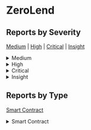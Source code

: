 
# ZeroLend

## Reports by Severity

[Medium](<README.md#medium>) | [High](<README.md#high>) | [Critical](<README.md#critical>) | [Insight](<README.md#insight>)
<details>
<summary>Medium</summary>

* [28875 - [SC - Medium] Unauthorized minting of vested NFTs](./28875%20-%20%5BSC%20-%20Medium%5D%20Unauthorized%20minting%20of%20vested%20NFTs.md)
* [28885 - [SC - Medium] Lack of check for Lockend in merge LockerToken ...](./28885%20-%20%5BSC%20-%20Medium%5D%20Lack%20of%20check%20for%20Lockend%20in%20merge%20LockerToken%20....md)
* [28892 - [SC - Medium] ZeroLockermerge can make a voting lock last lon...](./28892%20-%20%5BSC%20-%20Medium%5D%20ZeroLockermerge%20can%20make%20a%20voting%20lock%20last%20lon....md)
* [28938 - [SC - Medium] Attacker can invalidate users supplyWithPermit ...](./28938%20-%20%5BSC%20-%20Medium%5D%20Attacker%20can%20invalidate%20users%20supplyWithPermit%20....md)
* [28943 - [SC - Medium] DoS when user want to supply  repay asset using...](./28943%20-%20%5BSC%20-%20Medium%5D%20DoS%20when%20user%20want%20to%20supply%20%20repay%20asset%20using....md)
* [28970 - [SC - Medium] Attacker can grief a user by making his supplyW...](./28970%20-%20%5BSC%20-%20Medium%5D%20Attacker%20can%20grief%20a%20user%20by%20making%20his%20supplyW....md)
* [28987 - [SC - Medium] Manipulation of governance is possible by minti...](./28987%20-%20%5BSC%20-%20Medium%5D%20Manipulation%20of%20governance%20is%20possible%20by%20minti....md)
* [29052 - [SC - Medium] Pool funds could be locked due to Division by zero](./29052%20-%20%5BSC%20-%20Medium%5D%20Pool%20funds%20could%20be%20locked%20due%20to%20Division%20by%20zero.md)
* [29059 - [SC - Medium] Race condition in StakingBonus will result in s...](./29059%20-%20%5BSC%20-%20Medium%5D%20Race%20condition%20in%20StakingBonus%20will%20result%20in%20s....md)
* [29068 - [SC - Medium] AaveOracle contract does not verify price stale...](./29068%20-%20%5BSC%20-%20Medium%5D%20AaveOracle%20contract%20does%20not%20verify%20price%20stale....md)
* [29069 - [SC - Medium] Ability to deny users from repaying and supplyi...](./29069%20-%20%5BSC%20-%20Medium%5D%20Ability%20to%20deny%20users%20from%20repaying%20and%20supplyi....md)
* [29123 - [SC - Medium] Griefing attack for VestedZeroNFT](./29123%20-%20%5BSC%20-%20Medium%5D%20Griefing%20attack%20for%20VestedZeroNFT.md)
* [29130 - [SC - Medium] Unlimited Minting of VestedZeroNFT](./29130%20-%20%5BSC%20-%20Medium%5D%20Unlimited%20Minting%20of%20VestedZeroNFT.md)
* [29139 - [SC - Medium] Griefing attack to cause users to suffer penalt...](./29139%20-%20%5BSC%20-%20Medium%5D%20Griefing%20attack%20to%20cause%20users%20to%20suffer%20penalt....md)
* [29170 - [SC - Medium] DoS by front-runnable externall call](./29170%20-%20%5BSC%20-%20Medium%5D%20DoS%20by%20front-runnable%20externall%20call.md)
* [29198 - [SC - Medium] Griefing attack to cause the rewards of a user ...](./29198%20-%20%5BSC%20-%20Medium%5D%20Griefing%20attack%20to%20cause%20the%20rewards%20of%20a%20user%20....md)
* [29286 - [SC - Medium] MultiSigWalletremoveOwner - L The bug allows th...](./29286%20-%20%5BSC%20-%20Medium%5D%20MultiSigWalletremoveOwner%20-%20L%20The%20bug%20allows%20th....md)

</details>
<details>
<summary>High</summary>

* [28910 - [SC - High] Bool check wrong in registerGauge](./28910%20-%20%5BSC%20-%20High%5D%20Bool%20check%20wrong%20in%20registerGauge.md)
* [28955 - [SC - High] Malicious user can transfer all unclaimed rewar...](./28955%20-%20%5BSC%20-%20High%5D%20Malicious%20user%20can%20transfer%20all%20unclaimed%20rewar....md)
* [28988 - [SC - High] Mechanism for distributing extra reward tokens ...](./28988%20-%20%5BSC%20-%20High%5D%20Mechanism%20for%20distributing%20extra%20reward%20tokens%20....md)
* [28992 - [SC - High] Permanent freezing of additional reward tokens](./28992%20-%20%5BSC%20-%20High%5D%20Permanent%20freezing%20of%20additional%20reward%20tokens.md)
* [29012 - [SC - High] Votes manipulation in PoolVoter](./29012%20-%20%5BSC%20-%20High%5D%20Votes%20manipulation%20in%20PoolVoter.md)
* [29019 - [SC - High] The ZeroLendToken contract in the Governance mo...](./29019%20-%20%5BSC%20-%20High%5D%20The%20ZeroLendToken%20contract%20in%20the%20Governance%20mo....md)
* [29026 - [SC - High] Hackers can steal the unclaimed yield to get th...](./29026%20-%20%5BSC%20-%20High%5D%20Hackers%20can%20steal%20the%20unclaimed%20yield%20to%20get%20th....md)
* [29078 - [SC - High] Theft of unclaimed yield due to the wrong calcu...](./29078%20-%20%5BSC%20-%20High%5D%20Theft%20of%20unclaimed%20yield%20due%20to%20the%20wrong%20calcu....md)
* [29095 - [SC - High] The lockers supply can be arbitrarily inflated ...](./29095%20-%20%5BSC%20-%20High%5D%20The%20lockers%20supply%20can%20be%20arbitrarily%20inflated%20....md)
* [29101 - [SC - High] Staking in BaseLocker is broken](./29101%20-%20%5BSC%20-%20High%5D%20Staking%20in%20BaseLocker%20is%20broken.md)
* [29120 - [SC - High] Bug in reward distribution logic leads to theft...](./29120%20-%20%5BSC%20-%20High%5D%20Bug%20in%20reward%20distribution%20logic%20leads%20to%20theft....md)
* [29121 - [SC - High] Any rewards sent to the PoolVoter will be undis...](./29121%20-%20%5BSC%20-%20High%5D%20Any%20rewards%20sent%20to%20the%20PoolVoter%20will%20be%20undis....md)
* [29122 - [SC - High] All reward tokens can be stolen by an attacker ...](./29122%20-%20%5BSC%20-%20High%5D%20All%20reward%20tokens%20can%20be%20stolen%20by%20an%20attacker%20....md)
* [29137 - [SC - High] ZeroLend token is not behaving properly while c...](./29137%20-%20%5BSC%20-%20High%5D%20ZeroLend%20token%20is%20not%20behaving%20properly%20while%20c....md)
* [29145 - [SC - High] zeroLendToken is bricked to use for whitelisted...](./29145%20-%20%5BSC%20-%20High%5D%20zeroLendToken%20is%20bricked%20to%20use%20for%20whitelisted....md)
* [29181 - [SC - High] Tautology in PoolVoterregisterGauge makes it im...](./29181%20-%20%5BSC%20-%20High%5D%20Tautology%20in%20PoolVoterregisterGauge%20makes%20it%20im....md)
* [29189 - [SC - High] ZeroLendToken doesnt allow whitelisted users to...](./29189%20-%20%5BSC%20-%20High%5D%20ZeroLendToken%20doesnt%20allow%20whitelisted%20users%20to....md)
* [29213 - [SC - High] The function always revert if _stakeNFT  True d...](./29213%20-%20%5BSC%20-%20High%5D%20The%20function%20always%20revert%20if%20_stakeNFT%20%20True%20d....md)
* [29267 - [SC - High] Wrong implementation causing some functions in ...](./29267%20-%20%5BSC%20-%20High%5D%20Wrong%20implementation%20causing%20some%20functions%20in%20....md)
* [29270 - [SC - High] The main functionality of the contract EarlyZER...](./29270%20-%20%5BSC%20-%20High%5D%20The%20main%20functionality%20of%20the%20contract%20EarlyZER....md)

</details>
<details>
<summary>Critical</summary>

* [28912 - [SC - Critical] Attackers can control the vote result and ampli...](./28912%20-%20%5BSC%20-%20Critical%5D%20Attackers%20can%20control%20the%20vote%20result%20and%20ampli....md)
* [29031 - [SC - Critical] VestedZeroNFT tokens can be directly stolen thr...](./29031%20-%20%5BSC%20-%20Critical%5D%20VestedZeroNFT%20tokens%20can%20be%20directly%20stolen%20thr....md)
* [29062 - [SC - Critical] Attacker can steal locked balance of staked nft...](./29062%20-%20%5BSC%20-%20Critical%5D%20Attacker%20can%20steal%20locked%20balance%20of%20staked%20nft....md)
* [29103 - [SC - Critical] Omnichain Stakers can permanently lose access t...](./29103%20-%20%5BSC%20-%20Critical%5D%20Omnichain%20Stakers%20can%20permanently%20lose%20access%20t....md)
* [29135 - [SC - Critical] OmnichainStakingsolunstakeLP and OmnichainStaki...](./29135%20-%20%5BSC%20-%20Critical%5D%20OmnichainStakingsolunstakeLP%20and%20OmnichainStaki....md)
* [29204 - [SC - Critical] Direct theft of Users VestedZeroNFT by using sp...](./29204%20-%20%5BSC%20-%20Critical%5D%20Direct%20theft%20of%20Users%20VestedZeroNFT%20by%20using%20sp....md)
* [29211 - [SC - Critical] Voting manipulation cause by the possibility to...](./29211%20-%20%5BSC%20-%20Critical%5D%20Voting%20manipulation%20cause%20by%20the%20possibility%20to....md)
* [29288 - [SC - Critical] all NFTs can be stolen by calling VestedZeroNFT...](./29288%20-%20%5BSC%20-%20Critical%5D%20all%20NFTs%20can%20be%20stolen%20by%20calling%20VestedZeroNFT....md)

</details>
<details>
<summary>Insight</summary>

* [29047 - [SC - Insight] Reward is lost when totalSupply](./29047%20-%20%5BSC%20-%20Insight%5D%20Reward%20is%20lost%20when%20totalSupply.md)
* [29149 - [SC - Insight] DoS in Zero Registry configuration updation](./29149%20-%20%5BSC%20-%20Insight%5D%20DoS%20in%20Zero%20Registry%20configuration%20updation.md)
* [29175 - [SC - Insight] Granting DEFAULT_ADMIN_ROLE to the deployer in ...](./29175%20-%20%5BSC%20-%20Insight%5D%20Granting%20DEFAULT_ADMIN_ROLE%20to%20the%20deployer%20in%20....md)
* [29186 - [SC - Insight] ValidationLogicvalidateBorrow - L-L Incorrect i...](./29186%20-%20%5BSC%20-%20Insight%5D%20ValidationLogicvalidateBorrow%20-%20L-L%20Incorrect%20i....md)
* [29188 - [SC - Insight] StakingBonuscalculateBonus wrongly utilizes BPS](./29188%20-%20%5BSC%20-%20Insight%5D%20StakingBonuscalculateBonus%20wrongly%20utilizes%20BPS.md)
* [29190 - [SC - Insight] Permanent freezing of up to  wei of yield each ...](./29190%20-%20%5BSC%20-%20Insight%5D%20Permanent%20freezing%20of%20up%20to%20%20wei%20of%20yield%20each%20....md)
* [29225 - [SC - Insight] EarlyZEROVesting is having a rounding issue and...](./29225%20-%20%5BSC%20-%20Insight%5D%20EarlyZEROVesting%20is%20having%20a%20rounding%20issue%20and....md)
* [29244 - [SC - Insight] Using permit inside the function can lead to Do...](./29244%20-%20%5BSC%20-%20Insight%5D%20Using%20permit%20inside%20the%20function%20can%20lead%20to%20Do....md)
* [29249 - [SC - Insight] Using permit inside the function can lead to Do...](./29249%20-%20%5BSC%20-%20Insight%5D%20Using%20permit%20inside%20the%20function%20can%20lead%20to%20Do....md)
* [29262 - [SC - Insight] Some users can get more rewards than others whi...](./29262%20-%20%5BSC%20-%20Insight%5D%20Some%20users%20can%20get%20more%20rewards%20than%20others%20whi....md)
* [29322 - [SC - Insight] Use safeTransfer instead of transfer](./29322%20-%20%5BSC%20-%20Insight%5D%20Use%20safeTransfer%20instead%20of%20transfer.md)
* [29328 - [SC - Insight] zkSync ACLManager EOA as EMERGENCY_ADMIN](./29328%20-%20%5BSC%20-%20Insight%5D%20zkSync%20ACLManager%20EOA%20as%20EMERGENCY_ADMIN.md)
* [29329 - [SC - Insight] Manta ACLManager EOA as EMERGENCY_ADMIN](./29329%20-%20%5BSC%20-%20Insight%5D%20Manta%20ACLManager%20EOA%20as%20EMERGENCY_ADMIN.md)
* [29331 - [SC - Insight] Manta ACLManager EOA as RISK_ADMIN](./29331%20-%20%5BSC%20-%20Insight%5D%20Manta%20ACLManager%20EOA%20as%20RISK_ADMIN.md)
* [29332 - [SC - Insight] Manta ReservesSetupHelper EOA as owner](./29332%20-%20%5BSC%20-%20Insight%5D%20Manta%20ReservesSetupHelper%20EOA%20as%20owner.md)
* [29342 - [SC - Insight] Lack of chainID validation allows reuse of sign...](./29342%20-%20%5BSC%20-%20Insight%5D%20Lack%20of%20chainID%20validation%20allows%20reuse%20of%20sign....md)
* [29344 - [SC - Insight] Price assets deposited manipulation](./29344%20-%20%5BSC%20-%20Insight%5D%20Price%20assets%20deposited%20manipulation.md)

</details>

## Reports by Type

[Smart Contract](<README.md#smart-contract>)
<details>
<summary>Smart Contract</summary>

* [28875 - [SC - Medium] Unauthorized minting of vested NFTs](./28875%20-%20%5BSC%20-%20Medium%5D%20Unauthorized%20minting%20of%20vested%20NFTs.md)
* [28885 - [SC - Medium] Lack of check for Lockend in merge LockerToken ...](./28885%20-%20%5BSC%20-%20Medium%5D%20Lack%20of%20check%20for%20Lockend%20in%20merge%20LockerToken%20....md)
* [28892 - [SC - Medium] ZeroLockermerge can make a voting lock last lon...](./28892%20-%20%5BSC%20-%20Medium%5D%20ZeroLockermerge%20can%20make%20a%20voting%20lock%20last%20lon....md)
* [28910 - [SC - High] Bool check wrong in registerGauge](./28910%20-%20%5BSC%20-%20High%5D%20Bool%20check%20wrong%20in%20registerGauge.md)
* [28912 - [SC - Critical] Attackers can control the vote result and ampli...](./28912%20-%20%5BSC%20-%20Critical%5D%20Attackers%20can%20control%20the%20vote%20result%20and%20ampli....md)
* [28938 - [SC - Medium] Attacker can invalidate users supplyWithPermit ...](./28938%20-%20%5BSC%20-%20Medium%5D%20Attacker%20can%20invalidate%20users%20supplyWithPermit%20....md)
* [28943 - [SC - Medium] DoS when user want to supply  repay asset using...](./28943%20-%20%5BSC%20-%20Medium%5D%20DoS%20when%20user%20want%20to%20supply%20%20repay%20asset%20using....md)
* [28955 - [SC - High] Malicious user can transfer all unclaimed rewar...](./28955%20-%20%5BSC%20-%20High%5D%20Malicious%20user%20can%20transfer%20all%20unclaimed%20rewar....md)
* [28970 - [SC - Medium] Attacker can grief a user by making his supplyW...](./28970%20-%20%5BSC%20-%20Medium%5D%20Attacker%20can%20grief%20a%20user%20by%20making%20his%20supplyW....md)
* [28987 - [SC - Medium] Manipulation of governance is possible by minti...](./28987%20-%20%5BSC%20-%20Medium%5D%20Manipulation%20of%20governance%20is%20possible%20by%20minti....md)
* [28988 - [SC - High] Mechanism for distributing extra reward tokens ...](./28988%20-%20%5BSC%20-%20High%5D%20Mechanism%20for%20distributing%20extra%20reward%20tokens%20....md)
* [28992 - [SC - High] Permanent freezing of additional reward tokens](./28992%20-%20%5BSC%20-%20High%5D%20Permanent%20freezing%20of%20additional%20reward%20tokens.md)
* [29012 - [SC - High] Votes manipulation in PoolVoter](./29012%20-%20%5BSC%20-%20High%5D%20Votes%20manipulation%20in%20PoolVoter.md)
* [29019 - [SC - High] The ZeroLendToken contract in the Governance mo...](./29019%20-%20%5BSC%20-%20High%5D%20The%20ZeroLendToken%20contract%20in%20the%20Governance%20mo....md)
* [29026 - [SC - High] Hackers can steal the unclaimed yield to get th...](./29026%20-%20%5BSC%20-%20High%5D%20Hackers%20can%20steal%20the%20unclaimed%20yield%20to%20get%20th....md)
* [29031 - [SC - Critical] VestedZeroNFT tokens can be directly stolen thr...](./29031%20-%20%5BSC%20-%20Critical%5D%20VestedZeroNFT%20tokens%20can%20be%20directly%20stolen%20thr....md)
* [29047 - [SC - Insight] Reward is lost when totalSupply](./29047%20-%20%5BSC%20-%20Insight%5D%20Reward%20is%20lost%20when%20totalSupply.md)
* [29052 - [SC - Medium] Pool funds could be locked due to Division by zero](./29052%20-%20%5BSC%20-%20Medium%5D%20Pool%20funds%20could%20be%20locked%20due%20to%20Division%20by%20zero.md)
* [29059 - [SC - Medium] Race condition in StakingBonus will result in s...](./29059%20-%20%5BSC%20-%20Medium%5D%20Race%20condition%20in%20StakingBonus%20will%20result%20in%20s....md)
* [29062 - [SC - Critical] Attacker can steal locked balance of staked nft...](./29062%20-%20%5BSC%20-%20Critical%5D%20Attacker%20can%20steal%20locked%20balance%20of%20staked%20nft....md)
* [29068 - [SC - Medium] AaveOracle contract does not verify price stale...](./29068%20-%20%5BSC%20-%20Medium%5D%20AaveOracle%20contract%20does%20not%20verify%20price%20stale....md)
* [29069 - [SC - Medium] Ability to deny users from repaying and supplyi...](./29069%20-%20%5BSC%20-%20Medium%5D%20Ability%20to%20deny%20users%20from%20repaying%20and%20supplyi....md)
* [29078 - [SC - High] Theft of unclaimed yield due to the wrong calcu...](./29078%20-%20%5BSC%20-%20High%5D%20Theft%20of%20unclaimed%20yield%20due%20to%20the%20wrong%20calcu....md)
* [29095 - [SC - High] The lockers supply can be arbitrarily inflated ...](./29095%20-%20%5BSC%20-%20High%5D%20The%20lockers%20supply%20can%20be%20arbitrarily%20inflated%20....md)
* [29101 - [SC - High] Staking in BaseLocker is broken](./29101%20-%20%5BSC%20-%20High%5D%20Staking%20in%20BaseLocker%20is%20broken.md)
* [29103 - [SC - Critical] Omnichain Stakers can permanently lose access t...](./29103%20-%20%5BSC%20-%20Critical%5D%20Omnichain%20Stakers%20can%20permanently%20lose%20access%20t....md)
* [29120 - [SC - High] Bug in reward distribution logic leads to theft...](./29120%20-%20%5BSC%20-%20High%5D%20Bug%20in%20reward%20distribution%20logic%20leads%20to%20theft....md)
* [29121 - [SC - High] Any rewards sent to the PoolVoter will be undis...](./29121%20-%20%5BSC%20-%20High%5D%20Any%20rewards%20sent%20to%20the%20PoolVoter%20will%20be%20undis....md)
* [29122 - [SC - High] All reward tokens can be stolen by an attacker ...](./29122%20-%20%5BSC%20-%20High%5D%20All%20reward%20tokens%20can%20be%20stolen%20by%20an%20attacker%20....md)
* [29123 - [SC - Medium] Griefing attack for VestedZeroNFT](./29123%20-%20%5BSC%20-%20Medium%5D%20Griefing%20attack%20for%20VestedZeroNFT.md)
* [29130 - [SC - Medium] Unlimited Minting of VestedZeroNFT](./29130%20-%20%5BSC%20-%20Medium%5D%20Unlimited%20Minting%20of%20VestedZeroNFT.md)
* [29135 - [SC - Critical] OmnichainStakingsolunstakeLP and OmnichainStaki...](./29135%20-%20%5BSC%20-%20Critical%5D%20OmnichainStakingsolunstakeLP%20and%20OmnichainStaki....md)
* [29137 - [SC - High] ZeroLend token is not behaving properly while c...](./29137%20-%20%5BSC%20-%20High%5D%20ZeroLend%20token%20is%20not%20behaving%20properly%20while%20c....md)
* [29139 - [SC - Medium] Griefing attack to cause users to suffer penalt...](./29139%20-%20%5BSC%20-%20Medium%5D%20Griefing%20attack%20to%20cause%20users%20to%20suffer%20penalt....md)
* [29145 - [SC - High] zeroLendToken is bricked to use for whitelisted...](./29145%20-%20%5BSC%20-%20High%5D%20zeroLendToken%20is%20bricked%20to%20use%20for%20whitelisted....md)
* [29149 - [SC - Insight] DoS in Zero Registry configuration updation](./29149%20-%20%5BSC%20-%20Insight%5D%20DoS%20in%20Zero%20Registry%20configuration%20updation.md)
* [29170 - [SC - Medium] DoS by front-runnable externall call](./29170%20-%20%5BSC%20-%20Medium%5D%20DoS%20by%20front-runnable%20externall%20call.md)
* [29175 - [SC - Insight] Granting DEFAULT_ADMIN_ROLE to the deployer in ...](./29175%20-%20%5BSC%20-%20Insight%5D%20Granting%20DEFAULT_ADMIN_ROLE%20to%20the%20deployer%20in%20....md)
* [29181 - [SC - High] Tautology in PoolVoterregisterGauge makes it im...](./29181%20-%20%5BSC%20-%20High%5D%20Tautology%20in%20PoolVoterregisterGauge%20makes%20it%20im....md)
* [29186 - [SC - Insight] ValidationLogicvalidateBorrow - L-L Incorrect i...](./29186%20-%20%5BSC%20-%20Insight%5D%20ValidationLogicvalidateBorrow%20-%20L-L%20Incorrect%20i....md)
* [29188 - [SC - Insight] StakingBonuscalculateBonus wrongly utilizes BPS](./29188%20-%20%5BSC%20-%20Insight%5D%20StakingBonuscalculateBonus%20wrongly%20utilizes%20BPS.md)
* [29189 - [SC - High] ZeroLendToken doesnt allow whitelisted users to...](./29189%20-%20%5BSC%20-%20High%5D%20ZeroLendToken%20doesnt%20allow%20whitelisted%20users%20to....md)
* [29190 - [SC - Insight] Permanent freezing of up to  wei of yield each ...](./29190%20-%20%5BSC%20-%20Insight%5D%20Permanent%20freezing%20of%20up%20to%20%20wei%20of%20yield%20each%20....md)
* [29198 - [SC - Medium] Griefing attack to cause the rewards of a user ...](./29198%20-%20%5BSC%20-%20Medium%5D%20Griefing%20attack%20to%20cause%20the%20rewards%20of%20a%20user%20....md)
* [29204 - [SC - Critical] Direct theft of Users VestedZeroNFT by using sp...](./29204%20-%20%5BSC%20-%20Critical%5D%20Direct%20theft%20of%20Users%20VestedZeroNFT%20by%20using%20sp....md)
* [29211 - [SC - Critical] Voting manipulation cause by the possibility to...](./29211%20-%20%5BSC%20-%20Critical%5D%20Voting%20manipulation%20cause%20by%20the%20possibility%20to....md)
* [29213 - [SC - High] The function always revert if _stakeNFT  True d...](./29213%20-%20%5BSC%20-%20High%5D%20The%20function%20always%20revert%20if%20_stakeNFT%20%20True%20d....md)
* [29225 - [SC - Insight] EarlyZEROVesting is having a rounding issue and...](./29225%20-%20%5BSC%20-%20Insight%5D%20EarlyZEROVesting%20is%20having%20a%20rounding%20issue%20and....md)
* [29244 - [SC - Insight] Using permit inside the function can lead to Do...](./29244%20-%20%5BSC%20-%20Insight%5D%20Using%20permit%20inside%20the%20function%20can%20lead%20to%20Do....md)
* [29249 - [SC - Insight] Using permit inside the function can lead to Do...](./29249%20-%20%5BSC%20-%20Insight%5D%20Using%20permit%20inside%20the%20function%20can%20lead%20to%20Do....md)
* [29262 - [SC - Insight] Some users can get more rewards than others whi...](./29262%20-%20%5BSC%20-%20Insight%5D%20Some%20users%20can%20get%20more%20rewards%20than%20others%20whi....md)
* [29267 - [SC - High] Wrong implementation causing some functions in ...](./29267%20-%20%5BSC%20-%20High%5D%20Wrong%20implementation%20causing%20some%20functions%20in%20....md)
* [29270 - [SC - High] The main functionality of the contract EarlyZER...](./29270%20-%20%5BSC%20-%20High%5D%20The%20main%20functionality%20of%20the%20contract%20EarlyZER....md)
* [29286 - [SC - Medium] MultiSigWalletremoveOwner - L The bug allows th...](./29286%20-%20%5BSC%20-%20Medium%5D%20MultiSigWalletremoveOwner%20-%20L%20The%20bug%20allows%20th....md)
* [29288 - [SC - Critical] all NFTs can be stolen by calling VestedZeroNFT...](./29288%20-%20%5BSC%20-%20Critical%5D%20all%20NFTs%20can%20be%20stolen%20by%20calling%20VestedZeroNFT....md)
* [29322 - [SC - Insight] Use safeTransfer instead of transfer](./29322%20-%20%5BSC%20-%20Insight%5D%20Use%20safeTransfer%20instead%20of%20transfer.md)
* [29328 - [SC - Insight] zkSync ACLManager EOA as EMERGENCY_ADMIN](./29328%20-%20%5BSC%20-%20Insight%5D%20zkSync%20ACLManager%20EOA%20as%20EMERGENCY_ADMIN.md)
* [29329 - [SC - Insight] Manta ACLManager EOA as EMERGENCY_ADMIN](./29329%20-%20%5BSC%20-%20Insight%5D%20Manta%20ACLManager%20EOA%20as%20EMERGENCY_ADMIN.md)
* [29331 - [SC - Insight] Manta ACLManager EOA as RISK_ADMIN](./29331%20-%20%5BSC%20-%20Insight%5D%20Manta%20ACLManager%20EOA%20as%20RISK_ADMIN.md)
* [29332 - [SC - Insight] Manta ReservesSetupHelper EOA as owner](./29332%20-%20%5BSC%20-%20Insight%5D%20Manta%20ReservesSetupHelper%20EOA%20as%20owner.md)
* [29342 - [SC - Insight] Lack of chainID validation allows reuse of sign...](./29342%20-%20%5BSC%20-%20Insight%5D%20Lack%20of%20chainID%20validation%20allows%20reuse%20of%20sign....md)
* [29344 - [SC - Insight] Price assets deposited manipulation](./29344%20-%20%5BSC%20-%20Insight%5D%20Price%20assets%20deposited%20manipulation.md)

</details>
